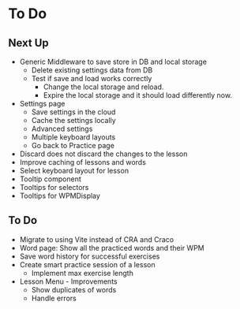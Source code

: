 # To Do

## Next Up

- Generic Middleware to save store in DB and local storage
  - Delete existing settings data from DB
  - Test if save and load works correctly
    - Change the local storage and reload.
    - Expire the local storage and it should load differently now.
- Settings page
  - Save settings in the cloud
  - Cache the settings locally
  - Advanced settings
  - Multiple keyboard layouts
  - Go back to Practice page
- Discard does not discard the changes to the lesson
- Improve caching of lessons and words
- Select keyboard layout for lesson
- Tooltip component
- Tooltips for selectors
- Tooltips for WPMDisplay

## To Do

- Migrate to using Vite instead of CRA and Craco
- Word page: Show all the practiced words and their WPM
- Save word history for successful exercises
- Create smart practice session of a lesson
  - Implement max exercise length
- Lesson Menu - Improvements
  - Show duplicates of words
  - Handle errors
